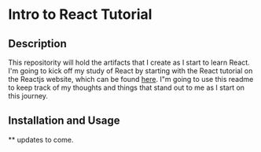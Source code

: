 # Intro to React Tutorial 

## Description
This repositority will hold the artifacts that I create as I start to learn React. I'm going to kick off my study of React by starting with the React tutorial on the Reactjs website, which can be found [here](https://reactjs.org/tutorial/tutorial.html). I"m going to use this readme to keep track of my thoughts and things that stand out to me as I start on this journey. 

## Installation and Usage
** updates to come. 
